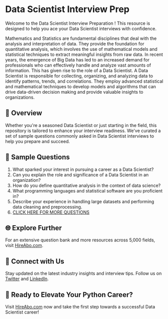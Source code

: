 # Data Scientist Interview Prep

Welcome to the Data Scientist Interview Preparation ! This resource is designed to help you ace your Data Scientist interviews with confidence.

Mathematics and Statistics are fundamental disciplines that deal with the analysis and interpretation of data. They provide the foundation for quantitative analysis, which involves the use of mathematical models and statistical techniques to extract meaningful insights from raw data. In recent years, the emergence of Big Data has led to an increased demand for professionals who can effectively handle and analyze vast amounts of information. This has given rise to the role of a Data Scientist. A Data Scientist is responsible for collecting, organizing, and analyzing data to identify patterns, trends, and correlations. They employ advanced statistical and mathematical techniques to develop models and algorithms that can drive data-driven decision making and provide valuable insights to organizations.

## 🚀 Overview

Whether you're a seasoned Data Scientist or just starting in the field, this repository is tailored to enhance your interview readiness. We've curated a set of sample questions commonly asked in Data Scientist interviews to help you prepare and succeed.

## 📝 Sample Questions

1. What sparked your interest in pursuing a career as a Data Scientist?
2. Can you explain the role and significance of a Data Scientist in an organization?
3. How do you define quantitative analysis in the context of data science?
4. What programming languages and statistical software are you proficient in?
5. Describe your experience in handling large datasets and performing data cleaning and preprocessing.
6. [CLICK HERE FOR MORE QUESTIONS](https://hireabo.com/job/19_3_7/Data%20Scientist)

## 🌐 Explore Further

For an extensive question bank and more resources across 5,000 fields, visit [HireAbo.com](https://www.hireabo.com).

## 📱 Connect with Us

Stay updated on the latest industry insights and interview tips. Follow us on [Twitter](https://twitter.com/hireabo) and [LinkedIn](https://www.linkedin.com/in/hire-abo-3609972a8/).

## 🚀 Ready to Elevate Your Python Career?

Visit [HireAbo.com](https://www.hireabo.com) now and take the first step towards a successful Data Scientist career!